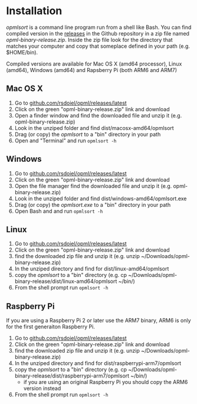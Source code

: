 
# Installation

*opmlsort* is a command line program run from a shell like Bash. You can find compiled
version in the [releases](https://github.com/rsdoiel/opml/releases/latest) 
in the Github repository in a zip file named *opml-binary-release.zip*. Inside
the zip file look for the directory that matches your computer and copy that someplace
defined in your path (e.g. $HOME/bin). 

Compiled versions are available for Mac OS X (amd64 processor), Linux (amd64), Windows
(amd64) and Rapsberry Pi (both ARM6 and ARM7)

## Mac OS X

1. Go to [github.com/rsdoiel/opml/releases/latest](https://github.com/rsdoiel/opml/releases/latest)
2. Click on the green "opml-binary-release.zip" link and download
3. Open a finder window and find the downloaded file and unzip it (e.g. opml-binary-release.zip)
4. Look in the unziped folder and find dist/macosx-amd64/opmlsort
5. Drag (or copy) the *opmlsort* to a "bin" directory in your path
6. Open and "Terminal" and run `opmlsort -h`

## Windows

1. Go to [github.com/rsdoiel/opml/releases/latest](https://github.com/rsdoiel/opml/releases/latest)
2. Click on the green "opml-binary-release.zip" link and download
3. Open the file manager find the downloaded file and unzip it (e.g. opml-binary-release.zip)
4. Look in the unziped folder and find dist/windows-amd64/opmlsort.exe
5. Drag (or copy) the *opmlsort.exe* to a "bin" directory in your path
6. Open Bash and and run `opmlsort -h`

## Linux

1. Go to [github.com/rsdoiel/opml/releases/latest](https://github.com/rsdoiel/opml/releases/latest)
2. Click on the green "opml-binary-release.zip" link and download
3. find the downloaded zip file and unzip it (e.g. unzip ~/Downloads/opml-binary-release.zip)
4. In the unziped directory and find for dist/linux-amd64/opmlsort
5. copy the *opmlsort* to a "bin" directory (e.g. cp ~/Downloads/opml-binary-release/dist/linux-amd64/opmlsort ~/bin/)
6. From the shell prompt run `opmlsort -h`

## Raspberry Pi

If you are using a Raspberry Pi 2 or later use the ARM7 binary, ARM6 is only for the first generaiton Raspberry Pi.

1. Go to [github.com/rsdoiel/opml/releases/latest](https://github.com/rsdoiel/opml/releases/latest)
2. Click on the green "opml-binary-release.zip" link and download
3. find the downloaded zip file and unzip it (e.g. unzip ~/Downloads/opml-binary-release.zip)
4. In the unziped directory and find for dist/raspberrypi-arm7/opmlsort
5. copy the *opmlsort* to a "bin" directory (e.g. cp ~/Downloads/opml-binary-release/dist/raspberrypi-arm7/opmlsort ~/bin/)
    + if you are using an original Raspberry Pi you should copy the ARM6 version instead
6. From the shell prompt run `opmlsort -h`

